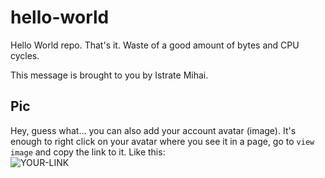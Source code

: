 # hello-world

Hello World repo. That's it. Waste of a good amount of bytes and CPU cycles.

This message is brought to you by Istrate Mihai.

## Pic

Hey, guess what... you can also add your account avatar (image). It's enough to right click on your avatar where you see it in a page, go to `view image` and copy the link to it.
Like this:  
![YOUR-LINK](https://avatars0.githubusercontent.com/u/63199912?s=60&v=4)
